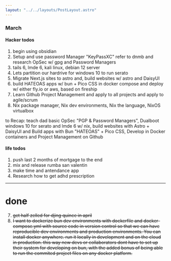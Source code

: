```yaml
---
layout: "../../layouts/PostLayout.astro"
---
```


### March

#### Hacker todos

1. begin using obsidian
2. Setup and use password Manager "KeyPassXC" refer to dnmb and research OpSec w/ gpg and Password Managers
3. tails 6, lmde 6, kali linux, debian 12 server
4. Lets partition our hardrive for windows 10 to run serato
5. Migrate Next.js sites to astro and, build websites w/ astro and DaisyUI
5. build HATEOAS apps w/ bun + Pico CSS in docker compose and deploy w/ either fly.io or aws, based on fireship
7. Learn Github Project Management and apply to all projects and apply to agile/scrum
8. Nix package manager, Nix dev environments, Nix the language, NixOS virtualbox

to Recap: teach dad basic OpSec "PGP & Password Managers", Dualboot windows 10 for serato and lmde 6 w/ nix, build websites with Astro + DaisyUI and Build apps with Bun "HATEOAS" + Pico CSS, Develop in Docker containers and Project Management on Github

#### life todos
1. push last 2 months of mortgage to the end
2. mix and release rumba san valentin
3. make time and antendance app
4. Research how to get adhd prescription
---
# done
7. ~~get half zelled for djing quince in april~~
8. ~~I want to dockerize bun dev environments with dockerfile and docker-compose.yml with source code in version control so that we can have reproducible dev environments and production environments. You can install docker anywhere. run it locally in development and on the cloud in production. this way new devs or collaborators dont have to set up their system for developing on bun, with the added bonus of being able to run the commited project files on any docker platform.~~
